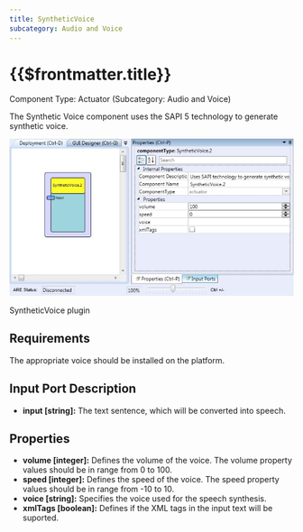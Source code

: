 ```yaml
---
title: SyntheticVoice
subcategory: Audio and Voice
---
```


# {{$frontmatter.title}}

Component Type: Actuator (Subcategory: Audio and Voice)

The Synthetic Voice component uses the SAPI 5 technology to generate synthetic voice.

![Screenshot: SyntheticVoice plugin](./img/syntheticvoice.jpg "Screenshot: SyntheticVoice plugin")

SyntheticVoice plugin

## Requirements

The appropriate voice should be installed on the platform.

## Input Port Description

- **input \[string\]:** The text sentence, which will be converted into speech.

## Properties

- **volume \[integer\]:** Defines the volume of the voice. The volume property values should be in range from 0 to 100.
- **speed \[integer\]:** Defines the speed of the voice. The speed property values should be in range from -10 to 10.
- **voice \[string\]:** Specifies the voice used for the speech synthesis.
- **xmlTags \[boolean\]:** Defines if the XML tags in the input text will be suported.
